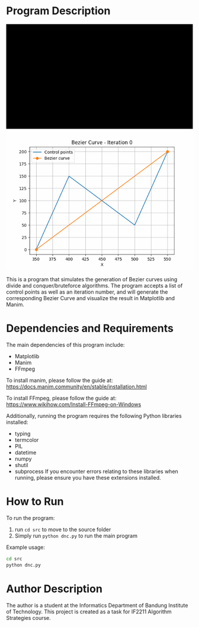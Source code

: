 # Program Description

![Alt](./animation.gif)
![Alt](./plot.gif)

This is a program that simulates the generation of Bezier curves using divide and conquer/bruteforce algorithms. The program accepts a list of control points as well as an iteration number, and will generate the corresponding Bezier Curve and visualize the result in Matplotlib and Manim.

# Dependencies and Requirements
The main dependencies of this program include:
- Matplotlib
- Manim
- FFmpeg

To install manim, please follow the guide at: https://docs.manim.community/en/stable/installation.html

To install FFmpeg, please follow the guide at: https://www.wikihow.com/Install-FFmpeg-on-Windows

Additionally, running the program requires the following Python libraries installed:
- typing
- termcolor
- PIL
- datetime
- numpy
- shutil
- subprocess
If you encounter errors relating to these libraries when running, please ensure you have these extensions installed.

# How to Run

To run the program:
1. run `cd src` to move to the source folder
2. Simply run `python dnc.py` to run the main program


Example usage:
```bash
cd src
python dnc.py
```

# Author Description
The author is a student at the Informatics Department of Bandung Institute of Technology. This project is created as a task for IF2211 Algorithm Strategies course.

